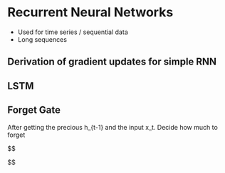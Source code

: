 # Recurrent Neural Networks


- Used for time series / sequential data
- Long sequences


## Derivation of gradient updates for simple RNN






## LSTM


## Forget Gate

After getting the precious h_{t-1} and the input x_t. Decide how much to forget


$$

$$